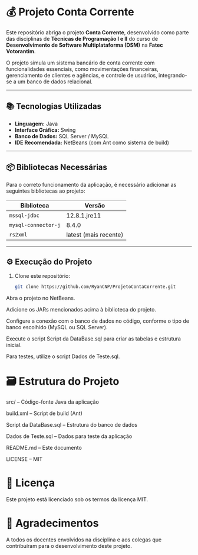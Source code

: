 # 💰 Projeto Conta Corrente

Este repositório abriga o projeto **Conta Corrente**, desenvolvido como parte das disciplinas de **Técnicas de Programação I e II** do curso de **Desenvolvimento de Software Multiplataforma (DSM)** na **Fatec Votorantim**.

O projeto simula um sistema bancário de conta corrente com funcionalidades essenciais, como movimentações financeiras, gerenciamento de clientes e agências, e controle de usuários, integrando-se a um banco de dados relacional.

---

## 📚 Tecnologias Utilizadas

- **Linguagem:** Java  
- **Interface Gráfica:** Swing  
- **Banco de Dados:** SQL Server / MySQL  
- **IDE Recomendada:** NetBeans (com Ant como sistema de build)

---

## 📦 Bibliotecas Necessárias

Para o correto funcionamento da aplicação, é necessário adicionar as seguintes bibliotecas ao projeto:

| Biblioteca           | Versão            |
|----------------------|-------------------|
| `mssql-jdbc`         | 12.8.1.jre11       |
| `mysql-connector-j`  | 8.4.0              |
| `rs2xml`             | latest (mais recente) |

---

## ⚙️ Execução do Projeto

1. Clone este repositório:
   ```bash
   git clone https://github.com/RyanCNP/ProjetoContaCorrente.git
Abra o projeto no NetBeans.

Adicione os JARs mencionados acima à biblioteca do projeto.

Configure a conexão com o banco de dados no código, conforme o tipo de banco escolhido (MySQL ou SQL Server).

Execute o script Script da DataBase.sql para criar as tabelas e estrutura inicial.

Para testes, utilize o script Dados de Teste.sql.

# 🗃️ Estrutura do Projeto
src/ – Código-fonte Java da aplicação

build.xml – Script de build (Ant)

Script da DataBase.sql – Estrutura do banco de dados

Dados de Teste.sql – Dados para teste da aplicação

README.md – Este documento

LICENSE – MIT

# 📜 Licença
Este projeto está licenciado sob os termos da licença MIT.

# 🤝 Agradecimentos
A todos os docentes envolvidos na disciplina e aos colegas que contribuíram para o desenvolvimento deste projeto.
